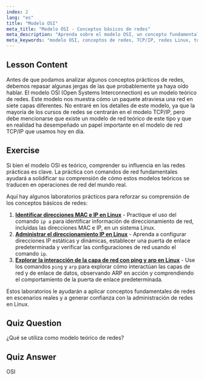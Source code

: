 ```yaml
---
index: 2
lang: "es"
title: "Modelo OSI"
meta_title: "Modelo OSI - Conceptos básicos de redes"
meta_description: "Aprenda sobre el modelo OSI, un concepto fundamental de redes teóricas. Comprenda sus 7 capas y su relevancia para TCP/IP. Guía esencial de redes Linux para principiantes."
meta_keywords: "modelo OSI, conceptos de redes, TCP/IP, redes Linux, tutorial para principiantes, capas de red, modelo teórico"
---
```


## Lesson Content

Antes de que podamos analizar algunos conceptos prácticos de redes, debemos repasar algunas jergas de las que probablemente ya haya oído hablar. El modelo OSI (Open Systems Interconnection) es un modelo teórico de redes. Este modelo nos muestra cómo un paquete atraviesa una red en siete capas diferentes. No entraré en los detalles de este modelo, ya que la mayoría de los cursos de redes se centrarán en el modelo TCP/IP, pero debe mencionarse que existe un modelo de red teórico de este tipo y que en realidad ha desempeñado un papel importante en el modelo de red TCP/IP que usamos hoy en día.

## Exercise

Si bien el modelo OSI es teórico, comprender su influencia en las redes prácticas es clave. La práctica con comandos de red fundamentales ayudará a solidificar su comprensión de cómo estos modelos teóricos se traducen en operaciones de red del mundo real.

Aquí hay algunos laboratorios prácticos para reforzar su comprensión de los conceptos básicos de redes:

1. **[Identificar direcciones MAC e IP en Linux](https://labex.io/es/labs/linux-identify-mac-and-ip-addresses-in-linux-592731)** - Practique el uso del comando `ip a` para identificar información de direccionamiento de red, incluidas las direcciones MAC e IP, en un sistema Linux.
2. **[Administrar el direccionamiento IP en Linux](https://labex.io/es/labs/linux-manage-ip-addressing-in-linux-592736)** - Aprenda a configurar direcciones IP estáticas y dinámicas, establecer una puerta de enlace predeterminada y verificar las configuraciones de red usando el comando `ip`.
3. **[Explorar la interacción de la capa de red con ping y arp en Linux](https://labex.io/es/labs/linux-explore-network-layer-interaction-with-ping-and-arp-in-linux-592746)** - Use los comandos `ping` y `arp` para explorar cómo interactúan las capas de red y de enlace de datos, observando ARP en acción y comprendiendo el comportamiento de la puerta de enlace predeterminada.

Estos laboratorios le ayudarán a aplicar conceptos fundamentales de redes en escenarios reales y a generar confianza con la administración de redes en Linux.

## Quiz Question

¿Qué se utiliza como modelo teórico de redes?

## Quiz Answer

OSI
